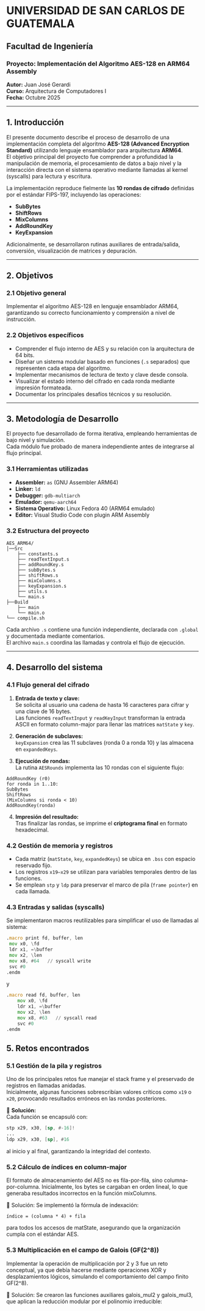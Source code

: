 # UNIVERSIDAD DE SAN CARLOS DE GUATEMALA
## Facultad de Ingeniería  
### Proyecto: Implementación del Algoritmo AES-128 en ARM64 Assembly  
**Autor:** Juan José Gerardi  
**Curso:** Arquitectura de Computadores I  
**Fecha:** Octubre 2025  

---

## 1. Introducción

El presente documento describe el proceso de desarrollo de una implementación completa del algoritmo **AES-128 (Advanced Encryption Standard)** utilizando lenguaje ensamblador para arquitectura **ARM64**.  
El objetivo principal del proyecto fue comprender a profundidad la manipulación de memoria, el procesamiento de datos a bajo nivel y la interacción directa con el sistema operativo mediante llamadas al kernel (syscalls) para lectura y escritura.

La implementación reproduce fielmente las **10 rondas de cifrado** definidas por el estándar FIPS-197, incluyendo las operaciones:
- **SubBytes**  
- **ShiftRows**  
- **MixColumns**  
- **AddRoundKey**  
- **KeyExpansion**

Adicionalmente, se desarrollaron rutinas auxiliares de entrada/salida, conversión, visualización de matrices y depuración.

---

## 2. Objetivos

### 2.1 Objetivo general
Implementar el algoritmo AES-128 en lenguaje ensamblador ARM64, garantizando su correcto funcionamiento y comprensión a nivel de instrucción.

### 2.2 Objetivos específicos
- Comprender el flujo interno de AES y su relación con la arquitectura de 64 bits.  
- Diseñar un sistema modular basado en funciones (`.s` separados) que representen cada etapa del algoritmo.  
- Implementar mecanismos de lectura de texto y clave desde consola.  
- Visualizar el estado interno del cifrado en cada ronda mediante impresión formateada.  
- Documentar los principales desafíos técnicos y su resolución.

---

## 3. Metodología de Desarrollo

El proyecto fue desarrollado de forma iterativa, empleando herramientas de bajo nivel y simulación.  
Cada módulo fue probado de manera independiente antes de integrarse al flujo principal.

### 3.1 Herramientas utilizadas
- **Assembler:** `as` (GNU Assembler ARM64)  
- **Linker:** `ld`  
- **Debugger:** `gdb-multiarch`  
- **Emulador:** `qemu-aarch64`  
- **Sistema Operativo:** Linux Fedora 40 (ARM64 emulado)  
- **Editor:** Visual Studio Code con plugin ARM Assembly  

### 3.2 Estructura del proyecto

```
AES_ARM64/
│──Src
    ├── constants.s
    ├── readTextInput.s
    ├── addRoundKey.s
    ├── subBytes.s
    ├── shiftRows.s
    ├── mixColumns.s
    ├── keyExpansion.s
    ├── utils.s
    └── main.s
├──Build
    ├── main
    └── main.o
└── compile.sh
```


Cada archivo `.s` contiene una función independiente, declarada con `.global` y documentada mediante comentarios.  
El archivo `main.s` coordina las llamadas y controla el flujo de ejecución.

---

## 4. Desarrollo del sistema

### 4.1 Flujo general del cifrado
1. **Entrada de texto y clave:**  
   Se solicita al usuario una cadena de hasta 16 caracteres para cifrar y una clave de 16 bytes.  
   Las funciones `readTextInput` y `readKeyInput` transforman la entrada ASCII en formato column-major para llenar las matrices `matState` y `key`.

2. **Generación de subclaves:**  
   `keyExpansion` crea las 11 subclaves (ronda 0 a ronda 10) y las almacena en `expandedKeys`.

3. **Ejecución de rondas:**  
   La rutina `AESRounds` implementa las 10 rondas con el siguiente flujo:
```
AddRoundKey (r0)
for ronda in 1..10:
SubBytes
ShiftRows
(MixColumns si ronda < 10)
AddRoundKey(ronda)
```

4. **Impresión del resultado:**  
Tras finalizar las rondas, se imprime el **criptograma final** en formato hexadecimal.

### 4.2 Gestión de memoria y registros
- Cada matriz (`matState`, `key`, `expandedKeys`) se ubica en `.bss` con espacio reservado fijo.  
- Los registros `x19–x29` se utilizan para variables temporales dentro de las funciones.  
- Se emplean `stp` y `ldp` para preservar el marco de pila (`frame pointer`) en cada llamada.

### 4.3 Entradas y salidas (syscalls)
Se implementaron macros reutilizables para simplificar el uso de llamadas al sistema:

```asm
.macro print fd, buffer, len
 mov x0, \fd
 ldr x1, =\buffer
 mov x2, \len
 mov x8, #64   // syscall write
 svc #0
.endm
```
y 

```asm
.macro read fd, buffer, len
    mov x0, \fd
    ldr x1, =\buffer
    mov x2, \len
    mov x8, #63   // syscall read
    svc #0
.endm

```

## 5. Retos encontrados

### 5.1 Gestión de la pila y registros

Uno de los principales retos fue manejar el stack frame y el preservado de registros en llamadas anidadas.  
Inicialmente, algunas funciones sobrescribían valores críticos como `x19` o `x20`, provocando resultados erróneos en las rondas posteriores.

🧩 **Solución:**  
Cada función se encapsuló con:

```asm
stp x29, x30, [sp, #-16]!
...
ldp x29, x30, [sp], #16
```
al inicio y al final, garantizando la integridad del contexto.

### 5.2 Cálculo de índices en column-major

El formato de almacenamiento del AES no es fila-por-fila, sino columna-por-columna.
Inicialmente, los bytes se cargaban en orden lineal, lo que generaba resultados incorrectos en la función mixColumns.

🧩 Solución:
Se implementó la fórmula de indexación:
```
índice = (columna * 4) + fila

```
para todos los accesos de matState, asegurando que la organización cumpla con el estándar AES.

### 5.3 Multiplicación en el campo de Galois (GF(2^8))

Implementar la operación de multiplicación por 2 y 3 fue un reto conceptual, ya que debía hacerse mediante operaciones XOR y desplazamientos lógicos, simulando el comportamiento del campo finito GF(2^8).

🧩 Solución:
Se crearon las funciones auxiliares galois_mul2 y galois_mul3, que aplican la reducción modular por el polinomio irreducible: